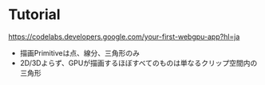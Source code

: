 # Tutorial

https://codelabs.developers.google.com/your-first-webgpu-app?hl=ja

- 描画Primitiveは点、線分、三角形のみ
- 2D/3Dよらず、GPUが描画するほぼすべてのものは単なるクリップ空間内の三角形
